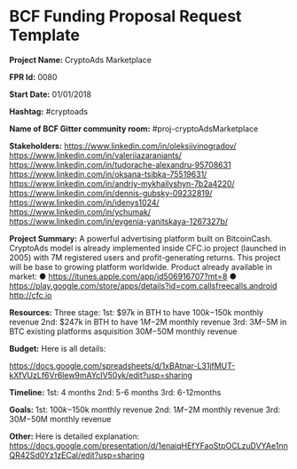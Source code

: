 
# BCF Funding Proposal Request Template

**Project Name:**
CryptoAds Marketplace

**FPR Id:**
0080

**Start Date:**
01/01/2018

**Hashtag:**
#cryptoads

**Name of BCF Gitter community room:**
#proj-cryptoAdsMarketplace

**Stakeholders:**
https://www.linkedin.com/in/oleksiivinogradov/
https://www.linkedin.com/in/valeriiazaraniants/
https://www.linkedin.com/in/tudorache-alexandru-95708631
https://www.linkedin.com/in/oksana-tsibka-75519631/
https://www.linkedin.com/in/andriy-mykhailyshyn-7b2a4220/
https://www.linkedin.com/in/dennis-gubsky-09232819/
https://www.linkedin.com/in/idenys1024/
https://www.linkedin.com/in/ychumak/
https://www.linkedin.com/in/evgenia-yanitskaya-1267327b/

**Project Summary:**
A powerful advertising platform built on BitcoinCash. 
CryptoAds model is already implemented inside CFC.io project (launched in 2005) with 7M registered users and profit-generating returns. This project will be base to growing platform worldwide. Product already available in market:
● https://itunes.apple.com/app/id506916707?mt=8
● https://play.google.com/store/apps/details?id=com.callsfreecalls.android
http://cfc.io


**Resources:**
Three stage:
1st: $97k in BTH to have $100k-$150k monthly revenue
2nd: $247k in BTH  to have $1M-$2M monthly revenue
3rd: $3M-$5M in BTC existing platforms asquisition $30M-$50M monthly revenue



**Budget:**
Here is all details:

https://docs.google.com/spreadsheets/d/1xBAtnar-L31jfMUT-kXfVUzLf6Vr6lew9mAYcIV50yk/edit?usp=sharing

**Timeline:**
1st: 4 months
2nd: 5-6 months
3rd: 6-12months


**Goals:**
1st:  $100k-$150k monthly revenue
2nd:  $1M-$2M monthly revenue
3rd: $30M-$50M monthly revenue


**Other:**
Here is detailed explanation:
https://docs.google.com/presentation/d/1enaiqHEfYFaoStpOCLzuDVYAe1nnQR42Sd0Yz1zECaI/edit?usp=sharing

